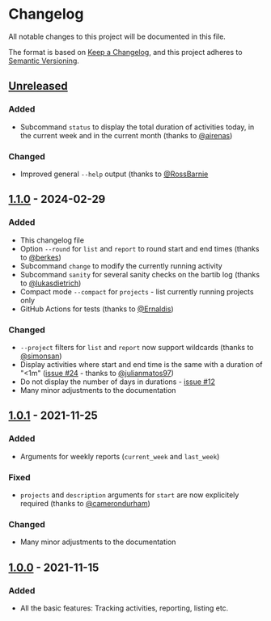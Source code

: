 # Changelog

All notable changes to this project will be documented in this file.

The format is based on [Keep a Changelog](https://keepachangelog.com/en/1.1.0/),
and this project adheres to [Semantic Versioning](https://semver.org/spec/v2.0.0.html).

## [Unreleased]

### Added

- Subcommand `status` to display the total duration of activities today, in the current week and in the current month (thanks to [@airenas](https://github.com/airenas))

### Changed

- Improved general `--help` output (thanks to [@RossBarnie](https://github.com/RossBarnie)

## [1.1.0] - 2024-02-29

### Added

- This changelog file
- Option `--round` for `list` and `report` to round start and end times (thanks to [@berkes](https://github.com/berkes))
- Subcommand `change` to modify the currently running activity
- Subcommand `sanity` for several sanity checks on the bartib log (thanks to [@lukasdietrich](https://github.com/lukasdietrich))
- Compact mode `--compact` for `projects` - list currently running projects only
- GitHub Actions for tests (thanks to [@Ernaldis](https://github.com/Ernaldis))

### Changed

- `--project` filters for `list` and `report` now support wildcards (thanks to [@simonsan](https://github.com/simonsan))
- Display activities where start and end time is the same with a duration of "&lt;1m" ([issue #24](https://github.com/nikolassv/bartib/issues/24) - thanks to [@julianmatos97](https://github.com/julianmatos97))
- Do not display the number of days in durations - [issue #12](https://github.com/nikolassv/bartib/issues/12)
- Many minor adjustments to the documentation

## [1.0.1] - 2021-11-25

### Added

- Arguments for weekly reports (`current_week` and `last_week`)

### Fixed

- `projects` and `description` arguments for `start` are now explicitely required (thanks to [@camerondurham](https://github.com/camerondurham))

### Changed

- Many minor adjustments to the documentation

## [1.0.0] - 2021-11-15

### Added

- All the basic features: Tracking activities, reporting, listing etc.

[unreleased]: https://github.com/nikolassv/bartib/compare/v1.1.0...HEAD
[1.1.0]: https://github.com/nikolassv/bartib/compare/v1.0.1...v1.1.0
[1.0.1]: https://github.com/nikolassv/bartib/compare/v1.0.0...v1.0.1
[1.0.0]: https://github.com/nikolassv/bartib/releases/tag/v1.0.0
